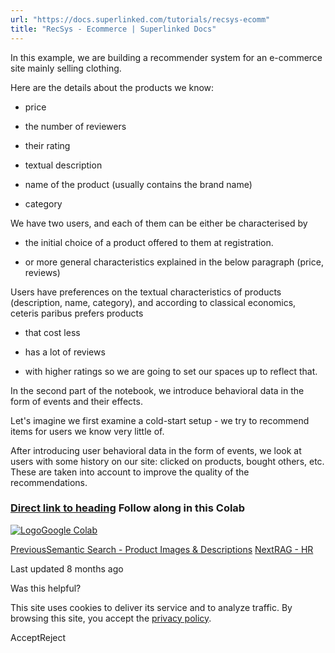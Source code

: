```yaml
---
url: "https://docs.superlinked.com/tutorials/recsys-ecomm"
title: "RecSys - Ecommerce | Superlinked Docs"
---
```


In this example, we are building a recommender system for an e-commerce site mainly selling clothing.

Here are the details about the products we know:

- price

- the number of reviewers

- their rating

- textual description

- name of the product (usually contains the brand name)

- category


We have two users, and each of them can be either be characterised by

- the initial choice of a product offered to them at registration.

- or more general characteristics explained in the below paragraph (price, reviews)


Users have preferences on the textual characteristics of products (description, name, category), and according to classical economics, ceteris paribus prefers products

- that cost less

- has a lot of reviews

- with higher ratings so we are going to set our spaces up to reflect that.


In the second part of the notebook, we introduce behavioral data in the form of events and their effects.

Let's imagine we first examine a cold-start setup - we try to recommend items for users we know very little of.

After introducing user behavioral data in the form of events, we look at users with some history on our site: clicked on products, bought others, etc. These are taken into account to improve the quality of the recommendations.

### [Direct link to heading](https://docs.superlinked.com/tutorials/recsys-ecomm\#follow-along-in-this-colab)    Follow along in this Colab

[![Logo](https://docs.superlinked.com/~gitbook/image?url=https%3A%2F%2Fssl.gstatic.com%2Fcolaboratory-static%2Fcommon%2F817b2046193605d71a233a8db91ae991%2Fimg%2Ffavicon.ico&width=20&dpr=4&quality=100&sign=de642489&sv=2)Google Colab](https://colab.research.google.com/github/superlinked/superlinked/blob/main/notebook/recommendations_e_commerce.ipynb)

[PreviousSemantic Search - Product Images & Descriptions](https://docs.superlinked.com/tutorials/semantic-search-product-images-descriptions) [NextRAG - HR](https://docs.superlinked.com/tutorials/rag-hr)

Last updated 8 months ago

Was this helpful?

This site uses cookies to deliver its service and to analyze traffic. By browsing this site, you accept the [privacy policy](https://superlinked.com/policies/privacy-policy).

AcceptReject